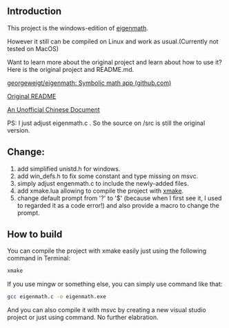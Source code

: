## Introduction

This project is the windows-edition of [eigenmath](https://github.com/georgeweigt/eigenmath).

However it still can be compiled on Linux and work as usual.(Currently not tested on MacOS)

Want to learn more about the original project and learn about how to use it? Here is the original project and README.md.

[georgeweigt/eigenmath: Symbolic math app (github.com)](https://github.com/georgeweigt/eigenmath)

[Original README](./ORIGINAL_README.md)

[An Unofficial Chinese Document](https://jerkwin.github.io/2021/10/21/Eigenmath%E5%87%BD%E6%95%B0%E8%AF%B4%E6%98%8E/#absx-x%E7%9A%84%E7%BB%9D%E5%AF%B9%E5%80%BC%E6%88%96%E5%90%91%E9%87%8Fx%E7%9A%84%E9%95%BF%E5%BA%A6)

PS: I just adjust eigenmath.c . So the source on /src is still the original version.

## Change:

1. add simplified unistd.h for windows.
2. add win_defs.h to fix some constant and type missing on msvc.
3. simply adjust engenmath.c to include the newly-added files.
4. add xmake.lua allowing to compile the project with [xmake](https://github.com/xmake-io/xmake).
5. change default prompt from '?' to '$' (because when I first see it, I used to regarded it as a code error!) and also provide a macro to change the prompt.

## How to build

You can compile the project with xmake easily just using the following command in Terminal:

```bash
xmake
```

If you use mingw or something else, you can simply use command like that:

```bash
gcc eigenmath.c -o eigenmath.exe
```

And you can also compile it with msvc by creating a new visual studio project or just using command. No further elabration.